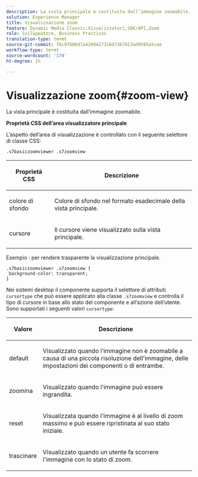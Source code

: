 ```yaml
---
description: La vista principale è costituita dall’immagine zoomabile.
solution: Experience Manager
title: Visualizzazione zoom
feature: Dynamic Media Classic,Visualizzatori,SDK/API,Zoom
role: Sviluppatore, Business Practices
translation-type: tm+mt
source-git-commit: f6c97606d7a4209427316d7367013ad9585a5cae
workflow-type: tm+mt
source-wordcount: '174'
ht-degree: 1%

---
```



# Visualizzazione zoom{#zoom-view}

La vista principale è costituita dall’immagine zoomabile.

<!--<a id="section_061E550C1C1D4DB2BD663A898895B38C"></a>-->

**Proprietà CSS dell’area visualizzatore principale**

L’aspetto dell’area di visualizzazione è controllato con il seguente selettore di classe CSS:

```
.s7basiczoomviewer .s7zoomview
```

<table id="table_94EE3F5BBE4547C0B4943471CEE7EDE4"> 
 <thead> 
  <tr> 
   <th colname="col1" class="entry"> <p> Proprietà CSS </p> </th> 
   <th colname="col2" class="entry"> <p>Descrizione </p> </th> 
  </tr> 
 </thead>
 <tbody> 
  <tr> 
   <td colname="col1"> <p> <span class="codeph"> colore di sfondo  </span> </p> </td> 
   <td colname="col2"> <p> Colore di sfondo nel formato esadecimale della vista principale. </p> </td> 
  </tr> 
  <tr> 
   <td colname="col1"> <p> <span class="codeph"> cursore  </span> </p> </td> 
   <td colname="col2"> <p>Il cursore viene visualizzato sulla vista principale. </p> </td> 
  </tr> 
 </tbody> 
</table>

Esempio : per rendere trasparente la visualizzazione principale.

```
.s7basiczoomviewer .s7zoomview { 
 background-color: transparent; 
}
```

Nei sistemi desktop il componente supporta il selettore di attributi `cursortype` che può essere applicato alla classe `.s7zoomview` e controlla il tipo di cursore in base allo stato del componente e all’azione dell’utente. Sono supportati i seguenti valori `cursortype`:

<table id="table_BC9FC40DA27B4A85995F4E9431AABF33"> 
 <thead> 
  <tr> 
   <th colname="col1" class="entry"> <p>Valore </p> </th> 
   <th colname="col2" class="entry"> <p>Descrizione </p> </th> 
  </tr> 
 </thead>
 <tbody> 
  <tr> 
   <td colname="col1"> <p> <span class="codeph"> default  </span> </p> </td> 
   <td colname="col2"> <p>Visualizzato quando l'immagine non è zoomabile a causa di una piccola risoluzione dell'immagine, delle impostazioni dei componenti o di entrambe. </p> </td> 
  </tr> 
  <tr> 
   <td colname="col1"> <p> <span class="codeph"> zoomina  </span> </p> </td> 
   <td colname="col2"> <p>Visualizzato quando l'immagine può essere ingrandita. </p> </td> 
  </tr> 
  <tr> 
   <td colname="col1"> <p> <span class="codeph"> reset  </span> </p> </td> 
   <td colname="col2"> <p>Visualizzata quando l'immagine è al livello di zoom massimo e può essere ripristinata al suo stato iniziale. </p> </td> 
  </tr> 
  <tr> 
   <td colname="col1"> <p> <span class="codeph"> trascinare  </span> </p> </td> 
   <td colname="col2"> <p>Visualizzato quando un utente fa scorrere l'immagine con lo stato di zoom. </p> </td> 
  </tr> 
 </tbody> 
</table>

